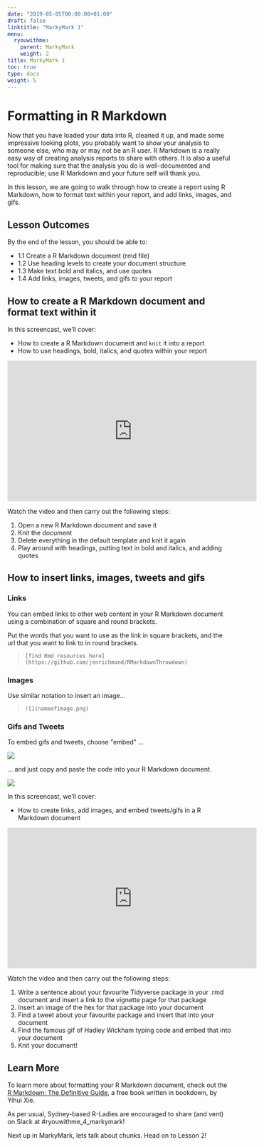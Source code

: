 ```yaml
---
date: "2019-05-05T00:00:00+01:00"
draft: false
linktitle: "MarkyMark 1"
menu:
  ryouwithme:
    parent: MarkyMark
    weight: 2
title: MarkyMark 1
toc: true
type: docs
weight: 5
---
```


#  Formatting in R Markdown

Now that you have loaded your data into R, cleaned it up, and made some impressive looking plots, you probably want to show your analysis to someone else, who may or may not be an R user. R Markdown is a really easy way of creating analysis reports to share with others. It is also a useful tool for making sure that the analysis you do is well-documented and reproducible; use R Markdown and your future self will thank you. 

In this lesson, we are going to walk through how to create a report using R Markdown, how to format text within your report, and add links, images, and gifs. 

## Lesson Outcomes
By the end of the lesson, you should be able to:

* 1.1 Create a R Markdown document (rmd file)
* 1.2 Use heading levels to create your document structure
* 1.3 Make text bold and italics, and use quotes
* 1.4 Add links, images, tweets, and gifs to your report 

## How to create a R Markdown document and format text within it

In this screencast, we’ll cover:

  * How to create a R Markdown document and `knit` it into a report 
  * How to use headings, bold, italics, and quotes within your report 


<iframe width="560" height="315" src="https://www.youtube.com/embed/YATLwVrvjVw" frameborder="0" allow="accelerometer; autoplay; encrypted-media; gyroscope; picture-in-picture" allowfullscreen></iframe>

Watch the video and then carry out the following steps:

1. Open a new R Markdown document and save it
2. Knit the document
3. Delete everything in the default template and knit it again 
4. Play around with headings, putting text in bold and italics, and adding quotes

## How to insert links, images, tweets and gifs 

### Links 
You can embed links to other web content in your R Markdown document using a combination of square and round brackets. 

Put the words that you want to use as the link in square brackets, and the url that you want to link to in round brackets. 

> `[find Rmd resources here](https://github.com/jenrichmond/RMarkdownThrowdown)`



### Images

Use similar notation to insert an image...

> `![](nameofimage.png)`


### Gifs and Tweets 

To embed gifs and tweets, choose "embed" ... 

![](/workshop/04-MarkyMark-1_files/tweet1.png)

... and just copy and paste the code into your R Markdown document. 

![](/workshop/04-MarkyMark-1_files/tweet2.png)


In this screencast, we’ll cover:

  * How to create links, add images, and embed tweets/gifs in a R Markdown document 
  
<iframe width="560" height="315" src="https://www.youtube.com/embed/9mmNO2M1zSg" frameborder="0" allow="accelerometer; autoplay; encrypted-media; gyroscope; picture-in-picture" allowfullscreen></iframe>

Watch the video and then carry out the following steps:

1. Write a sentence about your favourite Tidyverse package in your .rmd document and insert a link to the vignette page for that package
2. Insert an image of the hex for that package into your document
3. Find a tweet about your favourite package and insert that into your document 
4. Find the famous gif of Hadley Wickham typing code and embed that into your document 
5. Knit your document!

## Learn More
To learn more about formatting your R Markdown document, check out the [R Markdown: The Definitive Guide](https://bookdown.org/yihui/rmarkdown/), a free book written in bookdown, by Yihui Xie.  

As per usual, Sydney-based R-Ladies are encouraged to share (and vent) on Slack at #ryouwithme_4_markymark!

Next up in MarkyMark, lets talk about chunks. Head on to Lesson 2!
